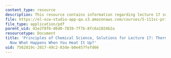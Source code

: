 ```yaml
---
content_type: resource
description: This resource contains information regarding lecture 17 solution.
file: https://ol-ocw-studio-app-qa.s3.amazonaws.com/courses/5-111sc-principles-of-chemical-science-fall-2014/7562819c201749c283deb0e457fefd66_MIT5_111F14_Lec17Soln.pdf
file_type: application/pdf
parent_uid: d1e2f8f6-d6d0-7839-7f7b-8fc6a1024b2a
resourcetype: Document
title: 'Principles of Chemical Science, Solutions for Lecture 17: Thermodynamics:
  Now What Happens When You Heat It Up?'
uid: 7562819c-2017-49c2-83de-b0e457fefd66
---
```

